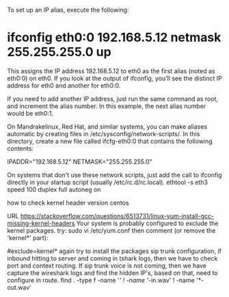 To set up an IP alias, execute the following:

# ifconfig eth0:0 192.168.5.12 netmask 255.255.255.0 up

This assigns the IP address 192.168.5.12 to eth0 as the first alias (noted as eth0:0) on eth0. If you look at the output of ifconfig, you'll see the distinct IP address for eth0 and another for eth0:0.

If you need to add another IP address, just run the same command as root, and increment the alias number. In this example, the next alias number would be eth0:1.

On Mandrakelinux, Red Hat, and similar systems, you can make aliases automatic by creating files in /etc/sysconfig/network-scripts/. In this directory, create a new file called ifcfg-eth0:0 that contains the following contents:

IPADDR="192.168.5.12"
NETMASK="255.255.255.0"

On systems that don't use these network scripts, just add the call to ifconfig directly in your startup script (usually /etc/rc.d/rc.local).
ethtool -s eth3 speed 100 duplex full autoneg on

how to check kernel header version centos

URL https://stackoverflow.com/questions/6513731/linux-yum-install-gcc-missing-kernel-headers
Your system is probably configured to exclude the kernel packages.
try: sudo vi /etc/yum.conf then comment (or remove the 'kernel*' part):

#exclude=kernel*
again try to install the packages
sip trunk configuration, if inbound hitting to server and coming in tshark logs, then we have to check port and context routing. If sip trunk voice is not coming, then we have capture the wireshark logs and find the hidden IP's, based on that, need to configure in route.
find . -type f -name '*' ! -name '*-in.wav' ! -name '*-out.wav'
